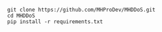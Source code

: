 ```shell script
git clone https://github.com/MHProDev/MHDDoS.git
cd MHDDoS
pip install -r requirements.txt
```
